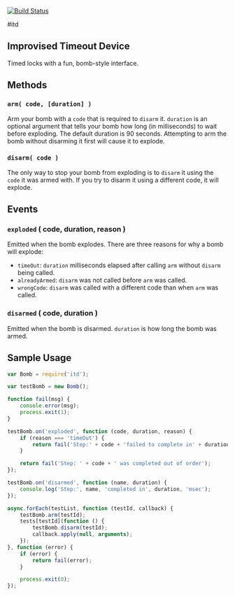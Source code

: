 [![Build Status](https://travis-ci.org/Wizcorp/itd.svg?branch=master)](https://travis-ci.org/Wizcorp/itd)

#itd

## Improvised Timeout Device

Timed locks with a fun, bomb-style interface.

## Methods

### `arm( code, [duration] )`
Arm your bomb with a `code` that is required to `disarm` it. `duration` is an optional argument that tells your bomb how long (in milliseconds) to wait before exploding. The default duration is 90 seconds. Attempting to arm the bomb without disarming it first will cause it to explode.

### `disarm( code )`
The only way to stop your bomb from exploding is to `disarm` it using the `code` it was armed with. If you try to disarm it using a different code, it will explode.

## Events

### `exploded` ( code, duration, reason )

Emitted when the bomb explodes. There are three reasons for why a bomb will explode:
* `timeOut`: `duration` milliseconds elapsed after calling `arm` without `disarm` being called.
* `alreadyArmed`: `disarm` was not called before `arm` was called.
* `wrongCode`: `disarm` was called with a different code than when `arm` was called.

### `disarmed` ( code, duration )

Emitted when the bomb is disarmed. `duration` is how long the bomb was armed.

## Sample Usage

``` javascript
var Bomb = require('itd');

var testBomb = new Bomb();

function fail(msg) {
	console.error(msg);
	process.exit(1);
}

testBomb.on('exploded', function (code, duration, reason) {
	if (reason === 'timeOut') {
		return fail('Step:' + code + 'failed to complete in' + duration + 'msec');
	}

	return fail('Step: ' + code + ' was completed out of order');
});

testBomb.on('disarmed', function (name, duration) {
	console.log('Step:', name, 'completed in', duration, 'msec');
});

async.forEach(testList, function (testId, callback) {
	testBomb.arm(testId);
	tests[testId](function () {
		testBomb.disarm(testId);
		callback.apply(null, arguments);
	});
}, function (error) {
	if (error) {
		return fail(error);
	}

	process.exit(0);
});

```
